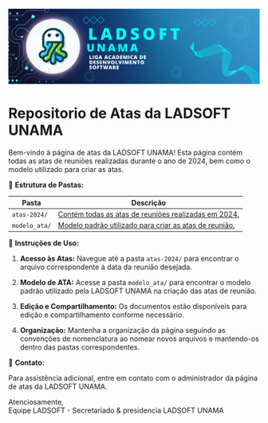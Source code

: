 ![img](/Imagens/image_readme.png)

# Repositorio de Atas da LADSOFT UNAMA

Bem-vindo à página de atas da LADSOFT UNAMA! Esta página contém todas as atas de reuniões realizadas durante o ano de 2024, bem como o modelo utilizado para criar as atas.

📁 **Estrutura de Pastas:**

| Pasta         | Descrição                                                              |
| ------------- | ---------------------------------------------------------------------- |
| `atas-2024/`  | [Contém todas as atas de reuniões realizadas em 2024.](/atas-2024/)    |
| `modelo_ata/` | [Modelo padrão utilizado para criar as atas de reunião.](/modelo_ata/) |

📝 **Instruções de Uso:**

1. **Acesso às Atas:** Navegue até a pasta `atas-2024/` para encontrar o arquivo correspondente à data da reunião desejada.

2. **Modelo de ATA:** Acesse a pasta `modelo_ata/` para encontrar o modelo padrão utilizado pela LADSOFT UNAMA na criação das atas de reunião.

3. **Edição e Compartilhamento:** Os documentos estão disponíveis para edição e compartilhamento conforme necessário.

4. **Organização:** Mantenha a organização da página seguindo as convenções de nomenclatura ao nomear novos arquivos e mantendo-os dentro das pastas correspondentes.

📧 **Contato:**

Para assistência adicional, entre em contato com o administrador da página de atas da LADSOFT UNAMA.

Atenciosamente,  
Equipe LADSOFT - Secretariado & presidencia
LADSOFT UNAMA
